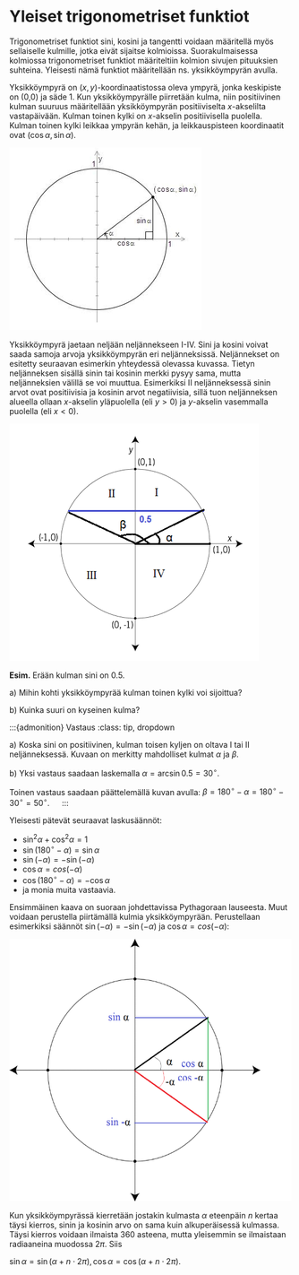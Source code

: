 # Yleiset trigonometriset funktiot

Trigonometriset funktiot sini, kosini ja tangentti voidaan määritellä myös sellaiselle kulmille, jotka eivät sijaitse kolmioissa. Suorakulmaisessa kolmiossa trigonometriset funktiot määriteltiin kolmion sivujen pituuksien suhteina. Yleisesti nämä funktiot määritellään ns. yksikköympyrän avulla. 

Yksikköympyrä on $(x,y)$-koordinaatistossa oleva ympyrä, jonka keskipiste on (0,0) ja säde 1. Kun yksikköympyrälle piirretään kulma, niin positiivinen kulman suuruus määritellään yksikköympyrän positiiviselta $x$-akselilta vastapäivään. Kulman toinen kylki on $x$-akselin positiivisella puolella. Kulman toinen kylki leikkaa ympyrän kehän, ja leikkauspisteen koordinaatit ovat $(\cos{\alpha}, \sin{\alpha})$.

![Yksikköympyrä](yksikkoympyra.jpg "Yksikköympyrä")
 

Yksikköympyrä jaetaan neljään neljännekseen I-IV. Sini ja kosini voivat saada samoja arvoja yksikköympyrän eri neljänneksissä. Neljännekset on esitetty seuraavan esimerkin yhteydessä olevassa kuvassa. Tietyn neljänneksen sisällä sinin tai kosinin merkki pysyy sama, mutta neljänneksien välillä se voi muuttua. Esimerkiksi II neljänneksessä sinin arvot ovat positiivisia ja kosinin arvot negatiivisia, sillä tuon neljänneksen alueella ollaan $x$-akselin yläpuolella (eli $y>0$) ja $y$-akselin vasemmalla puolella (eli $x < 0$).

![Yksikköympyrän neljännekset](neljannekset.png "Yksikköympyrän neljännekset")

**Esim.** Erään kulman sini on 0.5. 
 
a) Mihin kohti yksikköympyrää kulman toinen kylki voi sijoittua?

b) Kuinka suuri on kyseinen kulma?

:::{admonition} Vastaus
:class: tip, dropdown

a) Koska sini on positiivinen, kulman toisen kyljen on oltava I tai II neljänneksessä. Kuvaan on merkitty mahdolliset kulmat $\alpha$ ja $\beta$.

b) Yksi vastaus saadaan laskemalla $\alpha=\arcsin{0.5}=30^{\circ}$.

Toinen vastaus saadaan päättelemällä kuvan avulla: $\beta=180^{\circ}-\alpha=180^{\circ}-30^{\circ}=50^{\circ}$.
 
:::
 
Yleisesti pätevät seuraavat laskusäännöt:

- $\sin^2{\alpha}+\cos^2{\alpha}=1$
- $\sin⁡{(180^{\circ}-\alpha)}=\sin⁡{\alpha}$
- $\sin{(-\alpha)}=-\sin{⁡(-\alpha)}$
- $\cos⁡{\alpha}=cos⁡{(-\alpha)}$
- $\cos⁡{(180^{\circ}-\alpha)}=-\cos⁡{\alpha}$
- ja monia muita vastaavia.

Ensimmäinen kaava on suoraan johdettavissa Pythagoraan lauseesta. Muut voidaan perustella piirtämällä kulmia yksikköympyrään. Perustellaan esimerkiksi säännöt $\sin{(-\alpha)}=-\sin{⁡(-\alpha)}$ ja $\cos⁡{\alpha}=cos⁡{(-\alpha)}$:

![Laskusäännön perustelu](trigo_saannot.png "Laskusäännön perustelu")
 
Kun yksikköympyrässä kierretään jostakin kulmasta $\alpha$ eteenpäin $n$ kertaa täysi kierros, sinin ja kosinin arvo on sama kuin alkuperäisessä kulmassa. Täysi kierros voidaan ilmaista 360 asteena, mutta yleisemmin se ilmaistaan radiaaneina muodossa $2\pi$. Siis 

$\sin⁡{\alpha}=\sin⁡{(\alpha+n\cdot 2\pi)}, \cos⁡{\alpha}=\cos⁡{(\alpha+n\cdot 2\pi)}$.

